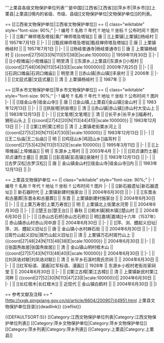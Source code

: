'''上栗县各级文物保护单位列表'''是中国[[江西省|江西省]][[萍乡市|萍乡市]][[上栗县|上栗县]]境内的省级、市级、县级[[文物保护单位|文物保护单位]]的列表。

== [[江西省文物保护单位|江西省文物保护单位]] ==
{| class="wikitable" style="font-size: 90%;"
|-
! 编号 !! 名称 !! 年代 !! 地址 !! 坐标 !! 公布时间 !! 图片
|-
|  || [[乘广禅师塔及塔铭|乘广禅师塔及塔铭]] || 唐 || [[上栗镇|上栗镇]]杨岐村 || || 1957年7月1日 ||
|-
|  || [[甄叔禅师塔及塔铭|甄叔禅师塔及塔铭]] || 唐 || 上栗镇杨岐村 || || 1957年7月1日 ||
|-
|  || [[杨岐普通寺|杨岐普通寺]] || 唐 || 上栗镇杨岐村 || {{coord|27|50|33|N|113|51|38|E|scale:100000}} || 1959年11月30日 ||
|-
|  || [[小枧傩庙|小枧傩庙]] || 明至清 || [[东源乡_(上栗县)|东源乡]]小枧村 || {{coord|27|48|06|N|113|54|33|E|scale:100000}}|| 2000年7月25日 ||
|-
|  || [[石洞口傩庙|石洞口傩庙]] || 明至清 || [[赤山镇|赤山镇]]丰泉村 || || 2006年 ||
|-
|  || [[文廷式墓|文廷式墓]] || 清 || 上栗镇杨岐村 || || 1987年 ||
|}

== [[萍乡市文物保护单位|萍乡市文物保护单位]] ==
{| class="wikitable" style="font-size: 90%;"
|-
! 编号 !! 名称 !! 年代 !! 地址 !! 坐标 !! 公布时间 !! 图片
|-
|  || [[瑶金山寺|瑶金山寺]] || 唐 || [[金山镇_(上栗县)|金山镇]]金山村 || || 1983年12月13日 ||
|-
|  || [[拱辰塔|拱辰塔]] || 清 || [[赤山镇|赤山镇]]赤山村大宝山上 || || 1983年12月13日 ||
|-
|  || [[文笔塔|文笔塔]] || 清 || [[长平乡|长平乡]]福寿村，狮形山头上 ||  {{coord|27|42|20|N|113|44|41|E|scale:100000}} || 1983年12月13日 ||
|-
|  || [[栗江桥|栗江桥]] || 清 || 上栗镇老街栗水河上 || {{coord|27|52|30|N|113|47|30|E|scale:100000}} || 1983年12月13日 ||
|-
|  || [[王二仙庙|王二仙庙]] || 明 || [[鸡冠山乡|鸡冠山乡]]庙背村 || {{coord|27|53|42|N|113|51|32|E|scale:100000}} || 1995年3月11日 ||
|-
|  || [[上埠傩庙|上埠傩庙]] || 明 || 东源乡上埠村 || || 2003年4月 ||
|-
|  || [[邓贞谦烈士墓|邓贞谦烈士墓]] || 民国 || [[彭高镇|彭高镇]]泉陂村 || || 1983年12月13日 ||
|-
|  || [[古罗汉松|古罗汉松]] || 唐 || 金山镇金山村[[瑶金山寺|瑶金山寺]]内 || || 1983年12月13日 ||
|}

== 上栗县文物保护单位 ==
{| class="wikitable" style="font-size: 90%;"
|-
! 编号 !! 名称 !! 年代 !! 地址 !! 坐标 !! 公布时间 !! 图片
|-
|  || [[新石器遗址|新石器遗址]] || 新石器时代 || 上栗镇新建村施家台 || || 2004年6月30日 ||
|-
|  || [[东晋永和古墓葬|东晋永和古墓葬]] || 东晋 || 上栗镇新建村施家台 || || 2004年6月30日 ||
|-
|  || [[上栗万寿宫|上栗万寿宫]] || 明 || 上栗镇北上街栗水河旁 || || 2004年6月30日 ||
|-
|  || [[楚王台|楚王台]] || 春秋 || [[桐木镇|桐木镇]]楚山村 || || 2004年6月30日 ||
|-
|  || [[赤山古石桥|赤山古石桥]] || 明[[嘉靖|嘉靖]]十六年（1537年） || 赤山镇赤山村赤山河中游 || || 2004年6月30日 ||
|-
|  || [[萍、浏、醴起义旧址|萍、浏、醴起义旧址]] || 唐 || 金山镇小水村麻石街 || || 2004年6月30日 ||
|-
|  || [[斑竹山起义旧址|斑竹山起义旧址]] || 清 || 上栗镇万石村斑竹山上 || {{coord|27|48|24|N|113|48|38|E|scale:100000}} || 2004年6月30日 ||
|-
|  || [[张国焘故居|张国焘故居]] || 清 || 金山镇山明村桎木山 ||  {{coord|27|57|43|N|113|48|40|E|scale:100000}} || 2004年6月30日 ||
|-
|  || [[刘凤诰对联|刘凤诰对联]] || 清 || 长平乡石溪村周氏宗祠 || || 2004年6月30日 ||
|-
|  || [[红军标语、漫画|红军标语、漫画]] || 1928年 || 东源乡小枧村老街肖家祠堂 || || 2004年6月30日 ||
|-
|  || [[栗江古樟|栗江古樟]] || 清 || 上栗镇新民村栗江河畔 || {{coord|27|52|30|N|113|47|23|E|scale:100000}}|| 2004年6月30日 ||
|-
|  || [[长红桎木|长红桎木]] || 近现代 || 金山镇白鹤村 || || 2004年6月30日 ||
|}

== 参考文献及注释 ==
*[http://xxgk.pingxiang.gov.cn/sl/article/6604/200907/44951.html 上栗县文物保护单位目录]{{deadlink}}
{{reflist}}

{{DEFAULTSORT:S}}
[[Category:江西文物保护单位列表|Category:江西文物保护单位列表]]
[[Category:萍乡文物保护单位|Category:萍乡文物保护单位]]
[[Category:萍乡列表|Category:萍乡列表]]
[[Category:上栗县|Category:上栗县]]